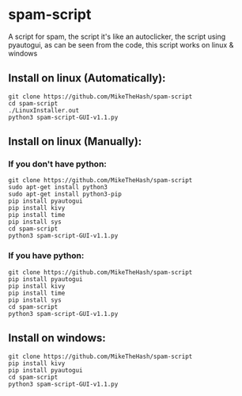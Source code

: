 # spam-script
A script for spam, the script it's like an autoclicker, the script using pyautogui, as can be seen from the code, this script works on linux &amp; windows


## Install on linux (Automatically):
    git clone https://github.com/MikeTheHash/spam-script
    cd spam-script
    ./LinuxInstaller.out
    python3 spam-script-GUI-v1.1.py

## Install on linux (Manually):
### If you don't have python:
    git clone https://github.com/MikeTheHash/spam-script
    sudo apt-get install python3
    sudo apt-get install python3-pip
    pip install pyautogui
    pip install kivy
    pip install time
    pip install sys
    cd spam-script
    python3 spam-script-GUI-v1.1.py

### If you have python:
    git clone https://github.com/MikeTheHash/spam-script
    pip install pyautogui
    pip install kivy
    pip install time
    pip install sys
    cd spam-script
    python3 spam-script-GUI-v1.1.py

## Install on windows:
    git clone https://github.com/MikeTheHash/spam-script
    pip install kivy
    pip install pyautogui
    cd spam-script
    python3 spam-script-GUI-v1.1.py
